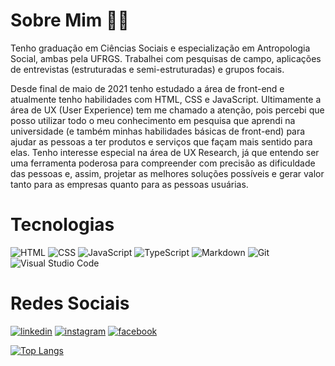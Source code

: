 # **Sobre Mim** 🏳️‍🌈

Tenho graduação em Ciências Sociais e especialização em Antropologia Social, ambas pela UFRGS. Trabalhei com pesquisas de campo, aplicações de entrevistas (estruturadas e semi-estruturadas) e grupos focais.

Desde final de maio de 2021 tenho estudado a área de front-end e atualmente tenho habilidades com HTML, CSS e JavaScript. Ultimamente a área de UX (User Experience) tem me chamado a atenção, pois percebi que posso utilizar todo o meu conhecimento em pesquisa que aprendi na universidade (e também minhas habilidades básicas de front-end) para ajudar as pessoas a ter produtos e serviços que façam mais sentido para elas. Tenho interesse especial na área de UX Research, já que entendo ser uma ferramenta poderosa para compreender com precisão as dificuldade das pessoas e, assim, projetar as melhores soluções possíveis e gerar valor tanto para as empresas quanto para as pessoas usuárias.


# **Tecnologias**

![HTML](https://img.shields.io/badge/HTML5-E34F26?style=for-the-badge&logo=html5&logoColor=white)
![CSS](https://img.shields.io/badge/CSS3-1572B6?style=for-the-badge&logo=css3&logoColor=white)
![JavaScript](https://img.shields.io/badge/JavaScript-323330?style=for-the-badge&logo=javascript&logoColor=F7DF1E)
![TypeScript](https://img.shields.io/badge/TypeScript-007ACC?style=for-the-badge&logo=typescript&logoColor=white)
![Markdown](https://img.shields.io/badge/Markdown-000000?style=for-the-badge&logo=markdown&logoColor=white)
![Git](https://img.shields.io/badge/GIT-E44C30?style=for-the-badge&logo=git&logoColor=white)
![Visual Studio Code](https://img.shields.io/badge/Visual_Studio_Code-0078D4?style=for-the-badge&logo=visual%20studio%20code&logoColor=white)


# **Redes Sociais**

[![linkedin](https://img.shields.io/badge/LinkedIn-0077B5?style=for-the-badge&logo=linkedin&logoColor=white)](https://www.linkedin.com/in/anaritarodrigues87/)
[![instagram](https://img.shields.io/badge/Instagram-E4405F?style=for-the-badge&logo=instagram&logoColor=white)](https://www.instagram.com/anadasilva87/)
[![facebook](https://img.shields.io/badge/Facebook-1877F2?style=for-the-badge&logo=facebook&logoColor=white)](https://www.facebook.com/ana.rodrigues.54966834/)


[![Top Langs](https://github-readme-stats.vercel.app/api/top-langs/?username=anadasilva87&layout=compact)](https://github.com/anadasilva87/github-readme-stats)

